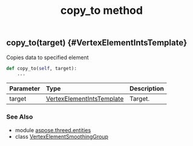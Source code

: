﻿---
title: copy_to method
second_title: Aspose.3D for Python via .NET API References
description: 
type: docs
weight: 30
url: /python-net/aspose.threed.entities/vertexelementsmoothinggroup/copy_to/
is_root: false
---

## copy_to(target) {#VertexElementIntsTemplate}

Copies data to specified element



```python
def copy_to(self, target):
    ...
```


| Parameter | Type | Description |
| :- | :- | :- |
| target | [VertexElementIntsTemplate](/3d/python-net/aspose.threed.entities/vertexelementintstemplate) | Target. |



### See Also
* module [aspose.threed.entities](../../)
* class [VertexElementSmoothingGroup](/3d/python-net/aspose.threed.entities/vertexelementsmoothinggroup)
